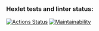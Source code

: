 ### Hexlet tests and linter status:
[![Actions Status](https://github.com/hellhoun01/java-project-lvl1/workflows/hexlet-check/badge.svg)](https://github.com/hellhoun01/java-project-lvl1/actions)
[![Maintainability](https://api.codeclimate.com/v1/badges/d9a7e6e89e228b6ded53/maintainability)](https://codeclimate.com/github/Daniell010/java-project-lvl1/maintainability)
